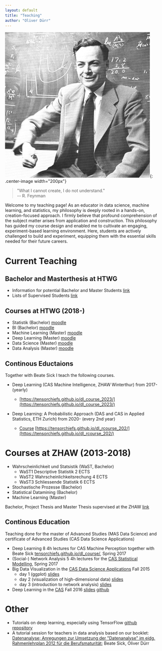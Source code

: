 ```yaml
---
layout: default
title: "Teaching"
author: "Oliver Dürr"
---
```


![Richard Feynman in 1959](../imgs/Richard_Feynman_1959.png){: .center-image width="200px"}

> "What I cannot create, I do not understand."  
> \-- R. Feynman


Welcome to my teaching page! As an educator in data science, machine learning, and statistics, my philosophy is deeply rooted in a hands-on, creation-focused approach. I firmly believe that profound comprehension of the subject matter arises from application and construction. This philosophy has guided my course design and enabled me to cultivate an engaging, experiment-based learning environment. Here, students are actively challenged to build and experiment, equipping them with the essential skills needed for their future careers.


# Current Teaching

## Bachelor and Masterthesis at HTWG
* Information for potential Bachelor and Master Students [link](https://oduerr.github.io/teaching/bama/) 
* Lists of Supervised Students [link](https://oduerr.github.io/teaching/bama/bama_htwg.html)

## Courses at HTWG (2018-)
* Statistik (Bachelor)  [moodle](https://moodle.htwg-konstanz.de/moodle/course/view.php?id=3632)
* BI (Bachelor) [moodle](https://moodle.htwg-konstanz.de/moodle/course/view.php?id=1296)
* Machine Learning (Master) [moodle](https://moodle.htwg-konstanz.de/moodle/course/view.php?id=1330)
* Deep Learning (Master) [moodle](https://moodle.htwg-konstanz.de/moodle/course/view.php?id=3032)
* Data Science (Master) [moodle](https://moodle.htwg-konstanz.de/moodle/course/view.php?id=3370)
* Data Analysis (Master) [moodle](https://moodle.htwg-konstanz.de/moodle/course/view.php?id=2564)

## Continous Eductaions
Together with Beate Sick I teach the following courses.

* Deep Learning (CAS Machine Intelligence, ZHAW Winterthur) from 2017- (yearly)
  * [https://tensorchiefs.github.io/dl_course_2023/](https://tensorchiefs.github.io/dl_course_2023/) 

*  Deep Learning: A Probabilistic Approach (DAS and CAS in Applied Statistics, ETH Zurich) from 2020- (every 2nd year)
   * [Course](https://www.vorlesungen.ethz.ch/Vorlesungsverzeichnis/lerneinheit.view?lerneinheitId=163848&semkez=2022W&lang=en) [https://tensorchiefs.github.io/dl_rcourse_202/](https://tensorchiefs.github.io/dl_rcourse_202/)


# Courses at ZHAW (2013-2018)

* Wahrscheinlichkeit und Statsistik (WaST, Bachelor)
  * WaST1 Descriptive Statistik 2 ECTS 
  * WaST2 Wahrscheinlichkeitsrechung 4 ECTS 
  * WaST3 Schliessende Statistik 6 ECTS 
* Stochastische Prozesse (Bachelor)
* Statistical Datamining (Bachelor)
* Machine Learning (Master)

Bachelor, Project Thesis and Master Thesis supervised at the ZHAW [link](bama/bama_zhaw.html)

## Continous Education 
Teaching done for the master of Advanced Studies (MAS Data Science) and certificate of Advanced Studies (CAS Data Science Applications)

* Deep Learning 8 4h lectures for CAS Machine Perception together with Beate Sick [tensorchiefs.github.io/dl_course/](https://tensorchiefs.github.io/dl_course/), Spring 2017
* (Social-) Network Analysis 5 4h lectures for the [CAS Statistical Modelling](https://weiterbildung.zhaw.ch/de/school-of-engineering/programm/cas-statistical-modelling.html), Spring 2017
* Big Data Visualization in the [CAS Data Science Applications](http://www.weiterbildung.zhaw.ch/de/school-of-engineering/programm/cas-data-science-applications.html) Fall 2015
  + day 1 (ggplot) [slides](https://www.dropbox.com/s/ekhy8zx0vs0wz84/big_data_vis_day1.pdf?dl=1)
  + day 2 (visualization of high-dimensional data) [slides](https://www.dropbox.com/s/yf7lwr2p7jhufqh/big_data_vis_day2.pdf?dl=1)
  + day 3 (introduction to network analysis) [slides](https://www.dropbox.com/s/alzqatgd3jaocuj/big_data_vis_day3.pdf?dl=1)
* Deep Learning in the [CAS](http://www.weiterbildung.zhaw.ch/de/school-of-engineering/programm/cas-data-science-applications.html) Fall 2016 [slides](https://www.dropbox.com/s/ebh3jlbmicfext2/Deep_Learning_CAS.pdf?dl=1) [github](https://github.com/oduerr/dl_cas)


# Other 
* Tutorials on deep learning, especially using TensorFlow [github repository](https://github.com/oduerr/dl_tutorial)
* A tutorial session for teachers in data analysis based on our booklet: [Datenanalyse; Anregungen zur Umsetzung der "Datenanalyse" im eidg. Rahmenlehrplan 2012 für die Berufsmaturität](https://dl.dropboxusercontent.com/u/9154523/paper/bms-broschuere-datenanalyse-sick-d%C3%BCrr.pdf); Beate Sick, Oliver Dürr

 



